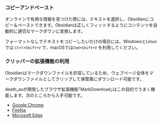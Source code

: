 ### コピーアンドペースト

オンラインで有用な情報を見つけた際には、テキストを選択し、Obsidianにコピー＆ペーストできます。Obsidianは正しくフィットするようにコンテンツを自動的に適切なマークダウンに変換します。

フォーマットなしでテキストをコピーしたいだけの場合には、WindowsとLinuxでは `Ctrl+Shift+V` で、macOSでは`Cmd+Shift+V` を利用してください。

### クリッパーの拡張機能の利用

Obsidianはマークダウンファイルを許容しているため、ウェブページ全体をマークダウンファイルとしてクリップして保管庫にダウンロード可能です。

death_auが開発したブラウザ拡張機能｢MarkDownload｣はこの目的でうまく機能します。次のところから入手可能です。

- [Google Chrome](https://chrome.google.com/webstore/detail/markdownload-markdown-web/pcmpcfapbekmbjjkdalcgopdkipoggdi)
- [Firefox](https://addons.mozilla.org/en-GB/firefox/addon/markdownload/)
- [Microsoft Edge](https://microsoftedge.microsoft.com/addons/detail/markdownload-markdown-w/hajanaajapkhaabfcofdjgjnlgkdkknm)

